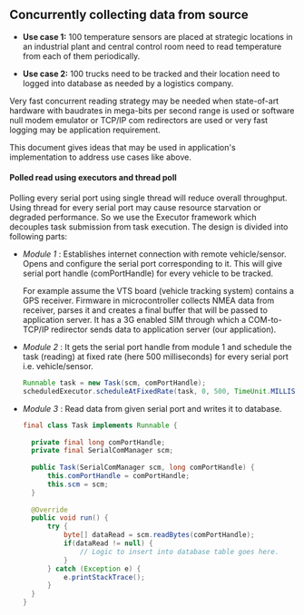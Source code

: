 ## Concurrently collecting data from source

- **Use case 1:** 100 temperature sensors are placed at strategic locations in an industrial plant and central control room need to read temperature from each of them periodically.

- **Use case 2:** 100 trucks need to be tracked and their location need to logged into database as needed by a logistics company.

Very fast concurrent reading strategy may be needed when state-of-art hardware with baudrates in mega-bits per second range is used or software null modem emulator or TCP/IP com redirectors are used or very fast logging may be application requirement. 

This document gives ideas that may be used in application's implementation to address use cases like above.

#### Polled read using executors and thread poll

Polling every serial port using single thread will reduce overall throughput. Using thread for every serial port may cause resource starvation or degraded performance. So we use the Executor framework which decouples task submission from task execution. The design is divided into following parts:

- *Module 1* : Establishes internet connection with remote vehicle/sensor. Opens and configure the serial port corresponding to it. This will give serial port handle (comPortHandle) for every vehicle to be tracked.
  
  For example assume the VTS board (vehicle tracking system) contains a GPS receiver. Firmware in microcontroller collects NMEA data from receiver, parses it and creates a final buffer that will be passed to application server. It has a 3G enabled SIM through which a COM-to-TCP/IP redirector sends data to application server (our application).

- *Module 2* : It gets the serial port handle from module 1 and schedule the task (reading) at fixed rate (here 500 milliseconds) for every serial port i.e. vehicle/sensor.
  ```Java
  Runnable task = new Task(scm, comPortHandle);
  scheduledExecutor.scheduleAtFixedRate(task, 0, 500, TimeUnit.MILLISECONDS);
  ```

- *Module 3* : Read data from given serial port and writes it to database.
  ```Java
  final class Task implements Runnable {
	
	private final long comPortHandle;
	private final SerialComManager scm;
	
	public Task(SerialComManager scm, long comPortHandle) {
		this.comPortHandle = comPortHandle;
		this.scm = scm;
	}
	
	@Override
	public void run() {
		try {
			byte[] dataRead = scm.readBytes(comPortHandle);
			if(dataRead != null) {
				// Logic to insert into database table goes here.
			}
		} catch (Exception e) {
			e.printStackTrace();
		}
	}
  }
  ```


